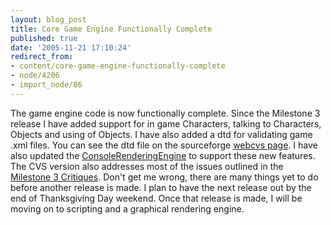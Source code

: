 ```yaml
---
layout: blog_post
title: Core Game Engine Functionally Complete
published: true
date: '2005-11-21 17:10:24'
redirect_from:
- content/core-game-engine-functionally-complete
- node/4206
- import_node/86
---
```


The game engine code is now functionally complete. Since the Milestone 3 release I have added support for in game Characters, talking to Characters, Objects and using of Objects. I have also added a dtd for validating game .xml files. You can see the dtd file on the sourceforge [webcvs page](http://cvs.sourceforge.net/viewcvs.py/emptycrate/crategameengine/docs/CrateGameEngine.dtd?view=markup). I have also updated the [ConsoleRenderingEngine](/CGEDoxygen/classCGE_1_1ConsoleRenderingEngine.html) to support these new features. The CVS version also addresses most of the issues outlined in the [Milestone 3 Critiques](/content/milestone-3-critiques). Don't get me wrong, there are many things yet to do before another release is made. I plan to have the next release out by the end of Thanksgiving Day weekend. Once that release is made, I will be moving on to scripting and a graphical rendering engine.
